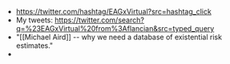 - https://twitter.com/hashtag/EAGxVirtual?src=hashtag_click
- My tweets: https://twitter.com/search?q=%23EAGxVirtual%20from%3Aflancian&src=typed_query
- "[[Michael Aird]] -- why we need a database of existential risk estimates."
- 
